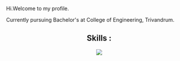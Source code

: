 Hi.Welcome to my profile. 

Currently pursuing Bachelor's at College of Engineering, Trivandrum.


<h2 align="center">Skills :</h2>
<p align="center">
  <a href="https://skillicons.dev">
    <img src="https://skillicons.dev/icons?i=git,python,bash,linux,vscode,html,css,javascript,github,c,cpp,gitlab,mysql" />
  </a>
</p>
